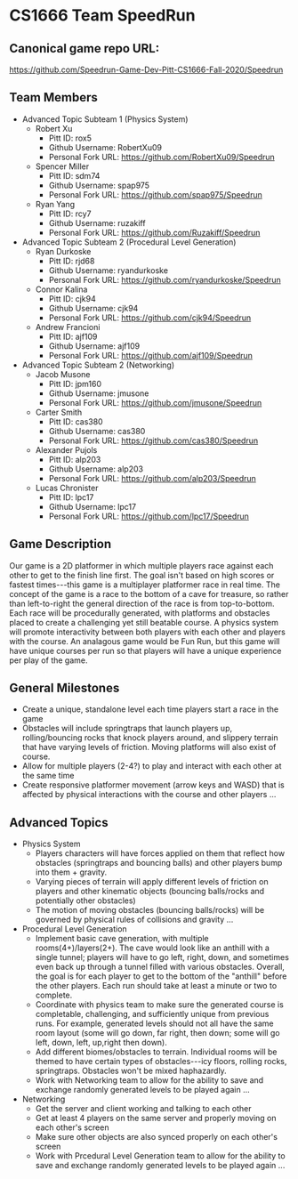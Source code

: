 # CS1666 Team SpeedRun

## Canonical game repo URL:

https://github.com/Speedrun-Game-Dev-Pitt-CS1666-Fall-2020/Speedrun

## Team Members
* Advanced Topic Subteam 1 (Physics System)
	* Robert Xu
		* Pitt ID: rox5
		* Github Username: RobertXu09
		* Personal Fork URL: https://github.com/RobertXu09/Speedrun
	* Spencer Miller
		* Pitt ID: sdm74
		* Github Username: spap975
		* Personal Fork URL: https://github.com/spap975/Speedrun
	* Ryan Yang
		* Pitt ID: rcy7
		* Github Username: ruzakiff
		* Personal Fork URL: https://github.com/Ruzakiff/Speedrun
* Advanced Topic Subteam 2 (Procedural Level Generation)
	* Ryan Durkoske
		* Pitt ID: rjd68
		* Github Username: ryandurkoske
		* Personal Fork URL: https://github.com/ryandurkoske/Speedrun
	* Connor Kalina
		* Pitt ID: cjk94
		* Github Username: cjk94
		* Personal Fork URL: https://github.com/cjk94/Speedrun
	* Andrew Francioni
		* Pitt ID: ajf109
		* Github Username: ajf109
		* Personal Fork URL: https://github.com/ajf109/Speedrun
* Advanced Topic Subteam 2 (Networking)
	* Jacob Musone
		* Pitt ID: jpm160
		* Github Username: jmusone
		* Personal Fork URL: https://github.com/jmusone/Speedrun
	* Carter Smith
		* Pitt ID: cas380
		* Github Username: cas380
		* Personal Fork URL: https://github.com/cas380/Speedrun
	* Alexander Pujols
		* Pitt ID: alp203
		* Github Username: alp203
		* Personal Fork URL: https://github.com/alp203/Speedrun
	* Lucas Chronister
		* Pitt ID: lpc17
		* Github Username: lpc17
		* Personal Fork URL: https://github.com/lpc17/Speedrun 

## Game Description
Our game is a 2D platformer in which multiple players race against each other to get to the finish line first. The goal isn't based on high scores or fastest times---this game is a multiplayer platformer race in real time. The concept of the game is a race to the bottom of a cave for treasure, so rather than left-to-right the general direction of the race is from top-to-bottom. Each race will be procedurally generated, with platforms and obstacles placed to create a challenging yet still beatable course. A physics system will promote interactivity between both players with each other and players with the course. An analagous game would be Fun Run, but this game will have unique courses per run so that players will have a unique experience per play of the game.

## General Milestones

* Create a unique, standalone level each time players start a race in the game
* Obstacles will include springtraps that launch players up, rolling/bouncing rocks that knock players around, and slippery terrain that have varying levels of friction. Moving platforms will also exist of course.
* Allow for multiple players (2-4?) to play and interact with each other at the same time
* Create responsive platformer movement (arrow keys and WASD) that is affected by physical interactions with the course and other players
...

## Advanced Topics

* Physics System
	* Players characters will have forces applied on them that reflect how obstacles (springtraps and bouncing balls) and other players bump into them + gravity. 
	* Varying pieces of terrain will apply different levels of friction on players and other kinematic objects (bouncing balls/rocks and potentially other obstacles)
	* The motion of moving obstacles (bouncing balls/rocks) will be governed by physical rules of collisions and gravity
	...
* Procedural Level Generation
	* Implement basic cave generation, with multiple rooms(4+)/layers(2+). The cave would look like an anthill with a single tunnel; players will have to go left, right, down, and sometimes even back up through a tunnel filled with various obstacles. Overall, the goal is for each player to get to the bottom of the "anthill" before the other players. Each run should take at least a minute or two to complete.
	* Coordinate with physics team to make sure the generated course is completable, challenging, and sufficiently unique from previous runs. For example, generated levels should not all have the same room layout (some will go down, far right, then down; some will go left, down, left, up,right then down).
	* Add different biomes/obstacles to terrain. Individual rooms will be themed to have certain types of obstacles---icy floors, rolling rocks, springtraps. Obstacles won't be mixed haphazardly. 
	* Work with Networking team to allow for the ability to save and exchange randomly generated levels to be played again
	...
* Networking
	* Get the server and client working and talking to each other
	* Get at least 4 players on the same server and properly moving on each other's screen
	* Make sure other objects are also synced properly on each other's screen
	* Work with Prcedural Level Generation team to allow for the ability to save and exchange randomly generated levels to be played again
	...
